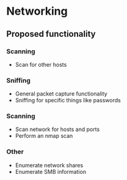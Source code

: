 # Networking

## Proposed functionality

### Scanning
 - Scan for other hosts

### Sniffing
 - General packet capture functionality
 - Sniffing for specific things like passwords
 
### Scanning
 - Scan network for hosts and ports
 - Perform an nmap scan

### Other
 - Enumerate network shares
 - Enumerate SMB information